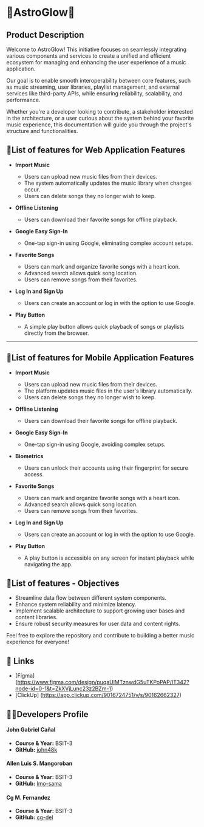 # 🎵AstroGlow🎵

## Product Description  
Welcome to AstroGlow! This initiative focuses on seamlessly integrating various components and services to create a unified and efficient ecosystem for managing and enhancing the user experience of a music application.  

Our goal is to enable smooth interoperability between core features, such as music streaming, user libraries, playlist management, and external services like third-party APIs, while ensuring reliability, scalability, and performance.  

Whether you're a developer looking to contribute, a stakeholder interested in the architecture, or a user curious about the system behind your favorite music experience, this documentation will guide you through the project's structure and functionalities.  



## 📝List of features for Web Application Features  
- **Import Music**  
  - Users can upload new music files from their devices.  
  - The system automatically updates the music library when changes occur.  
  - Users can delete songs they no longer wish to keep.  

- **Offline Listening**  
  - Users can download their favorite songs for offline playback.  

- **Google Easy Sign-In**  
  - One-tap sign-in using Google, eliminating complex account setups.  

- **Favorite Songs**  
  - Users can mark and organize favorite songs with a heart icon.  
  - Advanced search allows quick song location.  
  - Users can remove songs from their favorites.  

- **Log In and Sign Up**  
  - Users can create an account or log in with the option to use Google.  

- **Play Button**  
  - A simple play button allows quick playback of songs or playlists directly from the browser.  

---

## 📝List of features for Mobile Application Features  
- **Import Music**  
  - Users can upload new music files from their devices.  
  - The platform updates music files in the user's library automatically.  
  - Users can delete songs they no longer wish to keep.  

- **Offline Listening**  
  - Users can download their favorite songs for offline playback.  

- **Google Easy Sign-In**  
  - One-tap sign-in using Google, avoiding complex setups.  

- **Biometrics**  
  - Users can unlock their accounts using their fingerprint for secure access.  

- **Favorite Songs**  
  - Users can mark and organize favorite songs with a heart icon.  
  - Advanced search allows quick song location.  
  - Users can remove songs from their favorites.  

- **Log In and Sign Up**  
  - Users can create an account or log in with the option to use Google.  

- **Play Button**  
  - A play button is accessible on any screen for instant playback while navigating the app.  

## 📝List of features - Objectives  
- Streamline data flow between different system components.  
- Enhance system reliability and minimize latency.  
- Implement scalable architecture to support growing user bases and content libraries.  
- Ensure robust security measures for user data and content rights.  

Feel free to explore the repository and contribute to building a better music experience for everyone!  



## 🔗 Links

- [Figma] (https://www.figma.com/design/puqaUlMTznwdG5uTKPoPAP/IT342?node-id=0-1&t=ZkXVjLunc23z2BZm-1)
- [ClickUp] (https://app.clickup.com/9016724751/v/s/90162662327)


## 👨‍💻Developers Profile  


#### John Gabriel Cañal  
- **Course & Year:** BSIT-3  
- **GitHub:** [john48k](https://github.com/john48k)  

#### Allen Luis S. Mangoroban  
- **Course & Year:** BSIT-3  
- **GitHub:** [Imo-sama](https://github.com/Imo-sama)  

#### Cg M. Fernandez  
- **Course & Year:** BSIT-3  
- **GitHub:** [cg-del](https://github.com/cg-del)  
